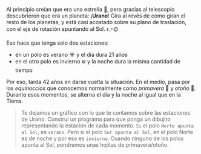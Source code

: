 <gs-attire attire-url="https://raw.githubusercontent.com/MumukiProject/mumuki-guia-gobstones-practica-integradora-primaria-ii/master/assets/attires/config_1551292347632.json"></gs-attire>

Al principio creían que era una estrella :star2:, pero gracias al telescopio descubrieron que era un planeta: ¡**Urano**! Gira al revés de como giran el resto de los planetas, y está casi acostado sobre su plano de traslación, con el eje de rotación apuntando al Sol. :point_right::sun_with_face:

Eso hace que tenga solo dos estaciones: 

* en un polo es verano :sunny: y el día dura 21 años
* en el otro polo es invierno :snowflake: y la noche dura la misma cantidad de tiempo

Por eso, tarda 42 años en darse vuelta la situación. En el medio, pasa por los _equinoccios_ que conocemos normalmente como _primavera_ :tulip: y _otoño_ :fallen_leaf:. Durante esos momentos, se alterna el día y la noche al igual que en la Tierra. 

> Te dejamos un gráfico con lo que te contamos sobre las estaciones de Urano. Construí un programa para que ponga un dibujito representando la estación de cada momento. `Si` el polo `Norte apunta al Sol`, es `verano`. Pero si el polo `Sur apunta al Sol`, en el polo Norte es de noche y por eso es `invierno`. Cuando ninguno de los polos apunta al Sol, pondremos unas hojitas de primavera/otoño.
